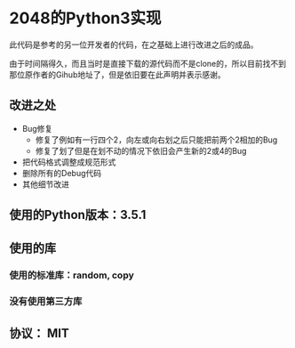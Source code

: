 # 2048的Python3实现

此代码是参考的另一位开发者的代码，在之基础上进行改进之后的成品。

由于时间隔得久，而且当时是直接下载的源代码而不是clone的，所以目前找不到那位原作者的Gihub地址了，但是依旧要在此声明并表示感谢。

## 改进之处

* Bug修复
	* 修复了例如有一行四个2，向左或向右划之后只能把前两个2相加的Bug
	* 修复了划了但是在划不动的情况下依旧会产生新的2或4的Bug
* 把代码格式调整成规范形式
* 删除所有的Debug代码
* 其他细节改进

## 使用的Python版本：3.5.1

## 使用的库

### 使用的标准库：random, copy
### 没有使用第三方库

## 协议： MIT
